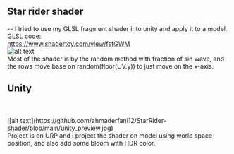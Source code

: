 ## Star rider shader
--
I tried to use my GLSL fragment shader into unity and apply it to a model.
<br>
GLSL code:
<br>
https://www.shadertoy.com/view/fsfGWM
<br>
![alt text](https://github.com/ahmaderfani12/StarRider-shader/blob/main/GLSL_preview.gif?raw=true)
<br>
Most of the shader is by the random method with fraction of sin wave, and the rows move base on random(floor(UV.y)) to just move on the x-axis.
<br>
## Unity
<br>
<br>
![alt text](https://github.com/ahmaderfani12/StarRider-shader/blob/main/unity_preview.jpg)
<br>
Project is on URP and i project the shader on model using world space position, and also add some bloom with HDR color.
